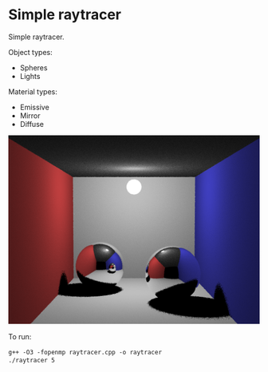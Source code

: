 # Simple raytracer

Simple raytracer.

Object types:

- Spheres
- Lights

Material types:

- Emissive
- Mirror
- Diffuse

![](./image.png)

To run:

```
g++ -O3 -fopenmp raytracer.cpp -o raytracer
./raytracer 5
```
